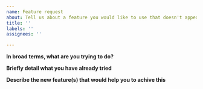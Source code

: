```yaml
---
name: Feature request
about: Tell us about a feature you would like to use that doesn't appear to exist
title: ''
labels: ''
assignees: ''

---
```


<!-- Tell us about a feature you would like to use that doesn't appear to exist -->

**In broad terms, what are you trying to do?**


**Briefly detail what you have already tried**


**Describe the new feature(s) that would help you to achive this**
